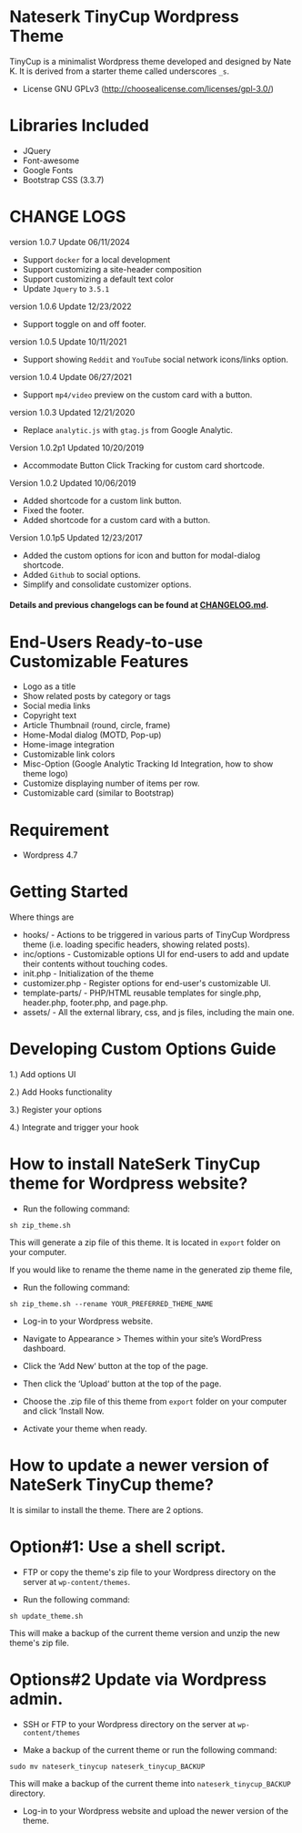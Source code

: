 Nateserk TinyCup Wordpress Theme
===

TinyCup is a minimalist Wordpress theme developed and designed by Nate K.
It is derived from a starter theme called underscores `_s`.

* License GNU GPLv3 (http://choosealicense.com/licenses/gpl-3.0/)

Libraries Included
===
* JQuery
* Font-awesome
* Google Fonts
* Bootstrap CSS (3.3.7)

CHANGE LOGS
===
version 1.0.7 Update 06/11/2024
* Support `docker` for a local development
* Support customizing a site-header composition
* Support customizing a default text color
* Update `Jquery` to `3.5.1`

version 1.0.6 Update 12/23/2022
* Support toggle on and off footer.

version 1.0.5 Update 10/11/2021
* Support showing `Reddit` and `YouTube` social network icons/links option.

version 1.0.4 Update 06/27/2021
* Support `mp4/video` preview on the custom card with a button.

version 1.0.3 Updated 12/21/2020
* Replace `analytic.js` with `gtag.js` from Google Analytic.

Version 1.0.2p1 Updated 10/20/2019
* Accommodate Button Click Tracking for custom card shortcode.

Version 1.0.2 Updated 10/06/2019
* Added shortcode for a custom link button.
* Fixed the footer.
* Added shortcode for a custom card with a button.


Version 1.0.1p5 Updated 12/23/2017
* Added the custom options for icon and button for modal-dialog shortcode.
* Added `Github` to social options.
* Simplify and consolidate customizer options.

#### Details and previous changelogs can be found at [CHANGELOG.md](https://github.com/boyserk84/nateserk_tinycup/blob/master/CHANGELOG.md).

End-Users Ready-to-use Customizable Features
===
* Logo as a title
* Show related posts by category or tags
* Social media links
* Copyright text
* Article Thumbnail (round, circle, frame)
* Home-Modal dialog (MOTD, Pop-up)
* Home-image integration
* Customizable link colors
* Misc-Option (Google Analytic Tracking Id Integration, how to show theme logo)
* Customize displaying number of items per row.
* Customizable card (similar to Bootstrap)

Requirement
===
* Wordpress 4.7

Getting Started
===

Where things are
* hooks/ - Actions to be triggered in various parts of TinyCup Wordpress theme (i.e. loading specific headers, showing related posts).
* inc/options - Customizable options UI for end-users to add and update their contents without touching codes.
* init.php - Initialization of the theme
* customizer.php - Register options for end-user's customizable UI.
* template-parts/ - PHP/HTML reusable templates for single.php, header.php, footer.php, and page.php.
* assets/ - All the external library, css, and js files, including the main one.

Developing Custom Options Guide
===
1.) Add options UI

2.) Add Hooks functionality

3.) Register your options

4.) Integrate and trigger your hook

How to install NateSerk TinyCup theme for Wordpress website?
===
* Run the following command:
```
sh zip_theme.sh
```

This will generate a zip file of this theme. It is located in `export` folder on your computer.

If you would like to rename the theme name in the generated zip theme file,
* Run the following command:
```
sh zip_theme.sh --rename YOUR_PREFERRED_THEME_NAME
```


* Log-in to your Wordpress website.

* Navigate to Appearance > Themes within your site’s WordPress dashboard.

* Click the ‘Add New‘ button at the top of the page.

* Then click the ‘Upload‘ button at the top of the page.

* Choose the .zip file of this theme from `export` folder on your computer and click ‘Install Now.

* Activate your theme when ready.


How to update a newer version of NateSerk TinyCup theme?
===
It is similar to install the theme. There are 2 options.

Option#1: Use a shell script.
===

* FTP or copy the theme's zip file to your Wordpress directory on the server at `wp-content/themes`.

* Run the following command:
```
sh update_theme.sh
```

This will make a backup of the current theme version and unzip the new theme's zip file.

Options#2 Update via Wordpress admin.
===

* SSH or FTP to your Wordpress directory on the server at `wp-content/themes`

* Make a backup of the current theme or run the following command:

```
sudo mv nateserk_tinycup nateserk_tinycup_BACKUP
```

This will make a backup of the current theme into `nateserk_tinycup_BACKUP` directory.

* Log-in to your Wordpress website and upload the newer version of the theme.
